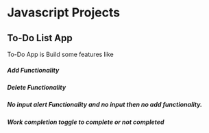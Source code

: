 # Javascript Projects

## To-Do List App 
To-Do App is Build some features like 

##### Add Functionality 
##### Delete Functionality 
##### No input alert Functionality and no input then no add functionality. 
##### Work completion toggle to complete or not completed